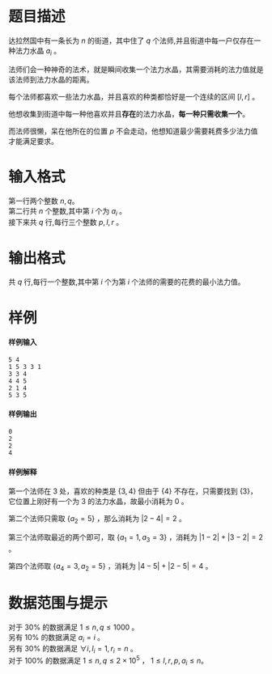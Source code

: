 
# 题目描述

达拉然国中有一条长为 $n$ 的街道，其中住了 $q$ 个法师,并且街道中每一户仅存在一种法力水晶 $a_i$  。

法师们会一种神奇的法术，就是瞬间收集一个法力水晶，其需要消耗的法力值就是该法师到法力水晶的距离。

每个法师都喜欢一些法力水晶，并且喜欢的种类都恰好是一个连续的区间 $[l, r]$ 。

他想收集到街道中每一种他喜欢并且**存在**的法力水晶，**每一种只需收集一个**。

而法师很懒，呆在他所在的位置 $p$ 不会走动，他想知道最少需要耗费多少法力值才能满足要求。

# 输入格式

第一行两个整数 $n, q$。  
第二行共 $n$ 个整数,其中第 $i$ 个为 $a_i$ 。  
接下来共 $q$ 行,每行三个整数 $p, l, r$ 。

# 输出格式

共 $q$ 行,每行一个整数,其中第 $i$ 个为第 $i$ 个法师的需要的花费的最小法力值。

# 样例

#### 样例输入
```plain
5 4
1 5 3 3 1
3 3 4
4 4 5
2 1 4
5 3 5
```
#### 样例输出
```plain
0
2
2
4
```
#### 样例解释
第一个法师在 $3$ 处，喜欢的种类是 $\{3, 4\}$ 但由于 $\{4\}$ 不存在，只需要找到 $\{3\}$，
它位置上刚好有一个为 $3$ 的法力水晶，故最小消耗为 $0$ 。

第二个法师只需取 $\{a_2 = 5\}$ ，那么消耗为 $| 2 - 4 | = 2$ 。

第三个法师取最近的两个即可，取 $\{a_1=1, a_3=3\}$ ，消耗为 $| 1 - 2 | + | 3 - 2 | = 2$ 。

第四个法师取 $\{a_4=3, a_2=5\}$ ，消耗为 $|4 - 5| + |2 - 5| = 4$ 。


# 数据范围与提示

对于 $30 \%$ 的数据满足 $1\le n, q \le 1000$ 。  
另有 $10 \%$ 的数据满足 $a_i = i$ 。  
另有 $30 \%$ 的数据满足 $\forall i, l_i =1, r_i = n$ 。  
对于 $100 \%$ 的数据满足 $1\le n, q \le 2 \times 10^5$ ， $1\le l, r, p, a_i \le n$。

